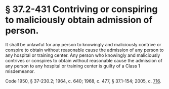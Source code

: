 # § 37.2-431 Contriving or conspiring to maliciously obtain admission of person.

<p>It shall be unlawful for any person to knowingly and maliciously contrive or conspire to obtain without reasonable cause the admission of any person to any hospital or training center. Any person who knowingly and maliciously contrives or conspires to obtain without reasonable cause the admission of any person to any hospital or training center is guilty of a Class 1 misdemeanor.</p><p>Code 1950, § 37-230.2; 1964, c. 640; 1968, c. 477, § 37.1-154; 2005, c. <a href='http://lis.virginia.gov/cgi-bin/legp604.exe?051+ful+CHAP0716'>716</a>.</p>